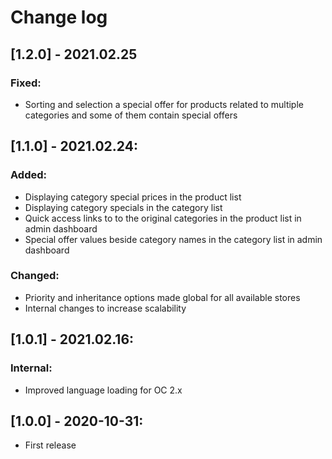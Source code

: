 # Change log

## [1.2.0] - 2021.02.25
### Fixed:
- Sorting and selection a special offer for products related to multiple categories and some of them contain special offers

## [1.1.0] - 2021.02.24:
### Added:
 - Displaying category special prices in the product list
 - Displaying category specials in the category list
 - Quick access links to to the original categories in the product list in admin dashboard
 - Special offer values beside category names in the category list in admin dashboard
### Changed:
- Priority and inheritance options made global for all available stores
- Internal changes to increase scalability

## [1.0.1] - 2021.02.16:
### Internal:
- Improved language loading for OC 2.x

## [1.0.0] - 2020-10-31:
- First release
